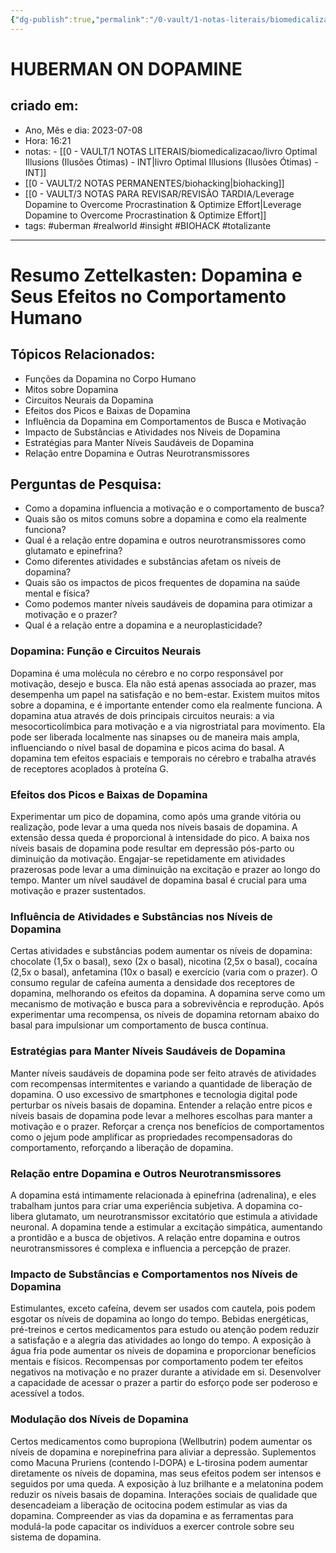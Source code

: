 ```yaml
---
{"dg-publish":true,"permalink":"/0-vault/1-notas-literais/biomedicalizacao/huberman-on-dopamine/","tags":["uberman","realworld","insight","BIOHACK","totalizante"],"dgHomeLink":true,"dgShowLocalGraph":true,"dgShowFileTree":true,"dgEnableSearch":true,"noteIcon":""}
---
```


# HUBERMAN ON DOPAMINE

## criado em: 
-  Ano, Mês e dia: 2023-07-08
- Hora: 16:21
- notas: - [[0 - VAULT/1 NOTAS LITERAIS/biomedicalizacao/livro Optimal Illusions (Ilusões Ótimas) - INT\|livro Optimal Illusions (Ilusões Ótimas) - INT]]
- [[0 - VAULT/2 NOTAS PERMANENTES/biohacking\|biohacking]]
- [[0 - VAULT/3 NOTAS PARA REVISAR/REVISÃO TARDIA/Leverage Dopamine to Overcome Procrastination & Optimize Effort\|Leverage Dopamine to Overcome Procrastination & Optimize Effort]]
- tags: #uberman #realworld #insight #BIOHACK #totalizante
---
# Resumo Zettelkasten: Dopamina e Seus Efeitos no Comportamento Humano

## Tópicos Relacionados:

- Funções da Dopamina no Corpo Humano
- Mitos sobre Dopamina
- Circuitos Neurais da Dopamina
- Efeitos dos Picos e Baixas de Dopamina
- Influência da Dopamina em Comportamentos de Busca e Motivação
- Impacto de Substâncias e Atividades nos Níveis de Dopamina
- Estratégias para Manter Níveis Saudáveis de Dopamina
- Relação entre Dopamina e Outras Neurotransmissores

## Perguntas de Pesquisa:

- Como a dopamina influencia a motivação e o comportamento de busca?
- Quais são os mitos comuns sobre a dopamina e como ela realmente funciona?
- Qual é a relação entre dopamina e outros neurotransmissores como glutamato e epinefrina?
- Como diferentes atividades e substâncias afetam os níveis de dopamina?
- Quais são os impactos de picos frequentes de dopamina na saúde mental e física?
- Como podemos manter níveis saudáveis de dopamina para otimizar a motivação e o prazer?
- Qual é a relação entre a dopamina e a neuroplasticidade?

### Dopamina: Função e Circuitos Neurais

Dopamina é uma molécula no cérebro e no corpo responsável por motivação, desejo e busca. Ela não está apenas associada ao prazer, mas desempenha um papel na satisfação e no bem-estar. Existem muitos mitos sobre a dopamina, e é importante entender como ela realmente funciona. A dopamina atua através de dois principais circuitos neurais: a via mesocorticolímbica para motivação e a via nigrostriatal para movimento. Ela pode ser liberada localmente nas sinapses ou de maneira mais ampla, influenciando o nível basal de dopamina e picos acima do basal. A dopamina tem efeitos espaciais e temporais no cérebro e trabalha através de receptores acoplados à proteína G.

### Efeitos dos Picos e Baixas de Dopamina

Experimentar um pico de dopamina, como após uma grande vitória ou realização, pode levar a uma queda nos níveis basais de dopamina. A extensão dessa queda é proporcional à intensidade do pico. A baixa nos níveis basais de dopamina pode resultar em depressão pós-parto ou diminuição da motivação. Engajar-se repetidamente em atividades prazerosas pode levar a uma diminuição na excitação e prazer ao longo do tempo. Manter um nível saudável de dopamina basal é crucial para uma motivação e prazer sustentados.

### Influência de Atividades e Substâncias nos Níveis de Dopamina

Certas atividades e substâncias podem aumentar os níveis de dopamina: chocolate (1,5x o basal), sexo (2x o basal), nicotina (2,5x o basal), cocaína (2,5x o basal), anfetamina (10x o basal) e exercício (varia com o prazer). O consumo regular de cafeína aumenta a densidade dos receptores de dopamina, melhorando os efeitos da dopamina. A dopamina serve como um mecanismo de motivação e busca para a sobrevivência e reprodução. Após experimentar uma recompensa, os níveis de dopamina retornam abaixo do basal para impulsionar um comportamento de busca contínua.

### Estratégias para Manter Níveis Saudáveis de Dopamina

Manter níveis saudáveis de dopamina pode ser feito através de atividades com recompensas intermitentes e variando a quantidade de liberação de dopamina. O uso excessivo de smartphones e tecnologia digital pode perturbar os níveis basais de dopamina. Entender a relação entre picos e níveis basais de dopamina pode levar a melhores escolhas para manter a motivação e o prazer. Reforçar a crença nos benefícios de comportamentos como o jejum pode amplificar as propriedades recompensadoras do comportamento, reforçando a liberação de dopamina.

### Relação entre Dopamina e Outros Neurotransmissores

A dopamina está intimamente relacionada à epinefrina (adrenalina), e eles trabalham juntos para criar uma experiência subjetiva. A dopamina co-libera glutamato, um neurotransmissor excitatório que estimula a atividade neuronal. A dopamina tende a estimular a excitação simpática, aumentando a prontidão e a busca de objetivos. A relação entre dopamina e outros neurotransmissores é complexa e influencia a percepção de prazer.

### Impacto de Substâncias e Comportamentos nos Níveis de Dopamina

Estimulantes, exceto cafeína, devem ser usados com cautela, pois podem esgotar os níveis de dopamina ao longo do tempo. Bebidas energéticas, pré-treinos e certos medicamentos para estudo ou atenção podem reduzir a satisfação e a alegria das atividades ao longo do tempo. A exposição à água fria pode aumentar os níveis de dopamina e proporcionar benefícios mentais e físicos. Recompensas por comportamento podem ter efeitos negativos na motivação e no prazer durante a atividade em si. Desenvolver a capacidade de acessar o prazer a partir do esforço pode ser poderoso e acessível a todos.

### Modulação dos Níveis de Dopamina

Certos medicamentos como bupropiona (Wellbutrin) podem aumentar os níveis de dopamina e norepinefrina para aliviar a depressão. Suplementos como Macuna Pruriens (contendo l-DOPA) e L-tirosina podem aumentar diretamente os níveis de dopamina, mas seus efeitos podem ser intensos e seguidos por uma queda. A exposição à luz brilhante e a melatonina podem reduzir os níveis basais de dopamina. Interações sociais de qualidade que desencadeiam a liberação de ocitocina podem estimular as vias da dopamina. Compreender as vias da dopamina e as ferramentas para modulá-la pode capacitar os indivíduos a exercer controle sobre seu sistema de dopamina.